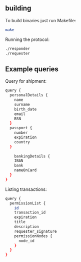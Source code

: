 ## building

To build binaries just run Makefile:
```bash
make
```


Running the protocol:
```bash
./responder
./requester
```

## Example queries

Query for shipment:

```bash
query {
  personalDetails {
    name
    surname
    birth_date
    email
    BSN
  }
  passport {
    number
    expiration
    country
  }
  
	bankingDetails {
    IBAN
    bank
    nameOnCard
  }
}
```

Listing transactions:
```bash
query {
  permissionList {
    id
    transaction_id
    expiration
    title
    description
    requester_signature
    permissionNodes {
      node_id
    }
  }
}
```

